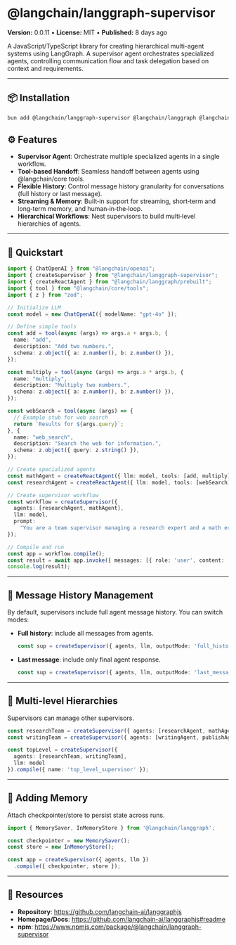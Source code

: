 # @langchain/langgraph-supervisor

**Version:** 0.0.11 • **License:** MIT • **Published:** 8 days ago

A JavaScript/TypeScript library for creating hierarchical multi-agent systems using LangGraph. A supervisor agent orchestrates specialized agents, controlling communication flow and task delegation based on context and requirements.

---

## 📦 Installation

```bash
bun add @langchain/langgraph-supervisor @langchain/langgraph @langchain/core @langchain/openai
```

## ⚙️ Features

- **Supervisor Agent**: Orchestrate multiple specialized agents in a single workflow.
- **Tool-based Handoff**: Seamless handoff between agents using @langchain/core tools.
- **Flexible History**: Control message history granularity for conversations (full history or last message).
- **Streaming & Memory**: Built‑in support for streaming, short‑term and long‑term memory, and human‑in‑the‑loop.
- **Hierarchical Workflows**: Nest supervisors to build multi‑level hierarchies of agents.

---

## 🚀 Quickstart

```ts
import { ChatOpenAI } from "@langchain/openai";
import { createSupervisor } from "@langchain/langgraph-supervisor";
import { createReactAgent } from "@langchain/langgraph/prebuilt";
import { tool } from "@langchain/core/tools";
import { z } from "zod";

// Initialize LLM
const model = new ChatOpenAI({ modelName: "gpt-4o" });

// Define simple tools
const add = tool(async (args) => args.a + args.b, {
  name: "add",
  description: "Add two numbers.",
  schema: z.object({ a: z.number(), b: z.number() }),
});

const multiply = tool(async (args) => args.a * args.b, {
  name: "multiply",
  description: "Multiply two numbers.",
  schema: z.object({ a: z.number(), b: z.number() }),
});

const webSearch = tool(async (args) => {
  // Example stub for web search
  return `Results for ${args.query}`;
}, {
  name: "web_search",
  description: "Search the web for information.",
  schema: z.object({ query: z.string() }),
});

// Create specialized agents
const mathAgent = createReactAgent({ llm: model, tools: [add, multiply], name: "math_expert", prompt: "You are a math expert. Use one tool at a time." });
const researchAgent = createReactAgent({ llm: model, tools: [webSearch], name: "research_expert", prompt: "You are a world class researcher with web access. No math." });

// Create supervisor workflow
const workflow = createSupervisor({
  agents: [researchAgent, mathAgent],
  llm: model,
  prompt:
    "You are a team supervisor managing a research expert and a math expert. Use research_expert for knowledge/queries and math_expert for calculations."
});

// Compile and run
const app = workflow.compile();
const result = await app.invoke({ messages: [{ role: 'user', content: 'What is 42 * 7? Who is the CEO of Apple?' }] });
console.log(result);
```

---

## 📝 Message History Management

By default, supervisors include full agent message history. You can switch modes:

- **Full history**: include all messages from agents.
  ```ts
  const sup = createSupervisor({ agents, llm, outputMode: 'full_history' });
  ```

- **Last message**: include only final agent response.
  ```ts
  const sup = createSupervisor({ agents, llm, outputMode: 'last_message' });
  ```

---

## 📁 Multi-level Hierarchies

Supervisors can manage other supervisors.

```ts
const researchTeam = createSupervisor({ agents: [researchAgent, mathAgent], llm: model }).compile({ name: 'research_team' });
const writingTeam = createSupervisor({ agents: [writingAgent, publishAgent], llm: model }).compile({ name: 'writing_team' });

const topLevel = createSupervisor({
  agents: [researchTeam, writingTeam],
  llm: model
}).compile({ name: 'top_level_supervisor' });
```

---

## 🧠 Adding Memory

Attach checkpointer/store to persist state across runs.

```ts
import { MemorySaver, InMemoryStore } from '@langchain/langgraph';

const checkpointer = new MemorySaver();
const store = new InMemoryStore();

const app = createSupervisor({ agents, llm })
  .compile({ checkpointer, store });
```

---

## 🔗 Resources

- **Repository**: https://github.com/langchain-ai/langgraphjs
- **Homepage/Docs**: https://github.com/langchain-ai/langgraphjs#readme
- **npm**: https://www.npmjs.com/package/@langchain/langgraph-supervisor 